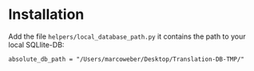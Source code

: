 # Installation
Add the file `helpers/local_database_path.py` it contains the path to your local SQLlite-DB:

```absolute_db_path = "/Users/marcoweber/Desktop/Translation-DB-TMP/"```
